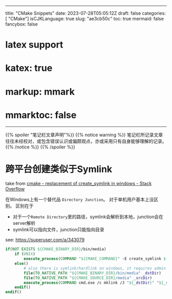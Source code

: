 
---
title: "CMake Snippets"
date: 2023-07-28T05:05:12Z
draft: false
categories: [ "CMake"]
isCJKLanguage: true
slug: "ae3cb50c"
toc: true
mermaid: false
fancybox: false
# latex support
# katex: true
# markup: mmark
# mmarktoc: false 
---


{{% spoiler "笔记栏文章声明"%}} 
    {{% notice warning %}}
    笔记栏所记录文章往往未经校对，或包含错误认识或偏颇观点，亦或采用只有自身能够理解的记录。
    {{% /notice %}}
{{% /spoiler %}}

# 跨平台创建类似于Symlink

take from [cmake - replacement of create_symlink in windows - Stack Overflow](https://stackoverflow.com/questions/61243174/replacement-of-create-symlink-in-windows)

在Windows上有一个替代品 `Directory Junction`。
对于单机用户基本上没区别。
区别在于
- 对于一个`Remote Directory`里的路径，symlink会解析到本地，junction会在server解析
- symlink可以指向文件，junction只能指向目录

see: https://superuser.com/a/343079


```cmake
if(NOT EXISTS ${CMAKE_BINARY_DIR}/bin/media)
    if (UNIX)
        execute_process(COMMAND "${CMAKE_COMMAND}" -E create_symlink ${CMAKE_SOURCE_DIR}/media ${CMAKE_BINARY_DIR}/bin/media)
    else()
        # also there is symlink/hardlink on windows, it requires admin permission
        file(TO_NATIVE_PATH "${CMAKE_BINARY_DIR}/bin/media" _dstDir)
        file(TO_NATIVE_PATH "${CMAKE_SOURCE_DIR}/media" _srcDir)
        execute_process(COMMAND cmd.exe /c mklink /J "${_dstDir}" "${_srcDir}")
    endif()
endif()
```